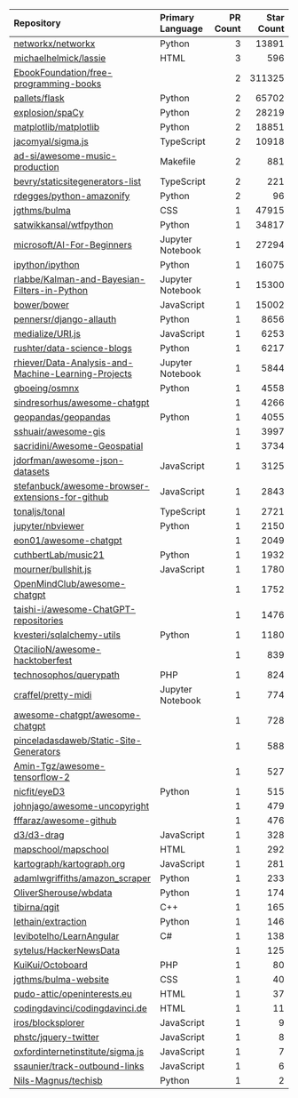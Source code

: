 | Repository | Primary Language | PR Count | Star Count |
| :-- | :-- | --: | --: |
| [networkx/networkx](https://github.com/networkx/networkx) | Python | 3 | 13891 |
| [michaelhelmick/lassie](https://github.com/michaelhelmick/lassie) | HTML | 3 | 596 |
| [EbookFoundation/free-programming-books](https://github.com/EbookFoundation/free-programming-books) |  | 2 | 311325 |
| [pallets/flask](https://github.com/pallets/flask) | Python | 2 | 65702 |
| [explosion/spaCy](https://github.com/explosion/spaCy) | Python | 2 | 28219 |
| [matplotlib/matplotlib](https://github.com/matplotlib/matplotlib) | Python | 2 | 18851 |
| [jacomyal/sigma.js](https://github.com/jacomyal/sigma.js) | TypeScript | 2 | 10918 |
| [ad-si/awesome-music-production](https://github.com/ad-si/awesome-music-production) | Makefile | 2 | 881 |
| [bevry/staticsitegenerators-list](https://github.com/bevry/staticsitegenerators-list) | TypeScript | 2 | 221 |
| [rdegges/python-amazonify](https://github.com/rdegges/python-amazonify) | Python | 2 | 96 |
| [jgthms/bulma](https://github.com/jgthms/bulma) | CSS | 1 | 47915 |
| [satwikkansal/wtfpython](https://github.com/satwikkansal/wtfpython) | Python | 1 | 34817 |
| [microsoft/AI-For-Beginners](https://github.com/microsoft/AI-For-Beginners) | Jupyter Notebook | 1 | 27294 |
| [ipython/ipython](https://github.com/ipython/ipython) | Python | 1 | 16075 |
| [rlabbe/Kalman-and-Bayesian-Filters-in-Python](https://github.com/rlabbe/Kalman-and-Bayesian-Filters-in-Python) | Jupyter Notebook | 1 | 15300 |
| [bower/bower](https://github.com/bower/bower) | JavaScript | 1 | 15002 |
| [pennersr/django-allauth](https://github.com/pennersr/django-allauth) | Python | 1 | 8656 |
| [medialize/URI.js](https://github.com/medialize/URI.js) | JavaScript | 1 | 6253 |
| [rushter/data-science-blogs](https://github.com/rushter/data-science-blogs) | Python | 1 | 6217 |
| [rhiever/Data-Analysis-and-Machine-Learning-Projects](https://github.com/rhiever/Data-Analysis-and-Machine-Learning-Projects) | Jupyter Notebook | 1 | 5844 |
| [gboeing/osmnx](https://github.com/gboeing/osmnx) | Python | 1 | 4558 |
| [sindresorhus/awesome-chatgpt](https://github.com/sindresorhus/awesome-chatgpt) |  | 1 | 4266 |
| [geopandas/geopandas](https://github.com/geopandas/geopandas) | Python | 1 | 4055 |
| [sshuair/awesome-gis](https://github.com/sshuair/awesome-gis) |  | 1 | 3997 |
| [sacridini/Awesome-Geospatial](https://github.com/sacridini/Awesome-Geospatial) |  | 1 | 3734 |
| [jdorfman/awesome-json-datasets](https://github.com/jdorfman/awesome-json-datasets) | JavaScript | 1 | 3125 |
| [stefanbuck/awesome-browser-extensions-for-github](https://github.com/stefanbuck/awesome-browser-extensions-for-github) | JavaScript | 1 | 2843 |
| [tonaljs/tonal](https://github.com/tonaljs/tonal) | TypeScript | 1 | 2721 |
| [jupyter/nbviewer](https://github.com/jupyter/nbviewer) | Python | 1 | 2150 |
| [eon01/awesome-chatgpt](https://github.com/eon01/awesome-chatgpt) |  | 1 | 2049 |
| [cuthbertLab/music21](https://github.com/cuthbertLab/music21) | Python | 1 | 1932 |
| [mourner/bullshit.js](https://github.com/mourner/bullshit.js) | JavaScript | 1 | 1780 |
| [OpenMindClub/awesome-chatgpt](https://github.com/OpenMindClub/awesome-chatgpt) |  | 1 | 1752 |
| [taishi-i/awesome-ChatGPT-repositories](https://github.com/taishi-i/awesome-ChatGPT-repositories) |  | 1 | 1476 |
| [kvesteri/sqlalchemy-utils](https://github.com/kvesteri/sqlalchemy-utils) | Python | 1 | 1180 |
| [OtacilioN/awesome-hacktoberfest](https://github.com/OtacilioN/awesome-hacktoberfest) |  | 1 | 839 |
| [technosophos/querypath](https://github.com/technosophos/querypath) | PHP | 1 | 824 |
| [craffel/pretty-midi](https://github.com/craffel/pretty-midi) | Jupyter Notebook | 1 | 774 |
| [awesome-chatgpt/awesome-chatgpt](https://github.com/awesome-chatgpt/awesome-chatgpt) |  | 1 | 728 |
| [pinceladasdaweb/Static-Site-Generators](https://github.com/pinceladasdaweb/Static-Site-Generators) |  | 1 | 588 |
| [Amin-Tgz/awesome-tensorflow-2](https://github.com/Amin-Tgz/awesome-tensorflow-2) |  | 1 | 527 |
| [nicfit/eyeD3](https://github.com/nicfit/eyeD3) | Python | 1 | 515 |
| [johnjago/awesome-uncopyright](https://github.com/johnjago/awesome-uncopyright) |  | 1 | 479 |
| [fffaraz/awesome-github](https://github.com/fffaraz/awesome-github) |  | 1 | 476 |
| [d3/d3-drag](https://github.com/d3/d3-drag) | JavaScript | 1 | 328 |
| [mapschool/mapschool](https://github.com/mapschool/mapschool) | HTML | 1 | 292 |
| [kartograph/kartograph.org](https://github.com/kartograph/kartograph.org) | JavaScript | 1 | 281 |
| [adamlwgriffiths/amazon_scraper](https://github.com/adamlwgriffiths/amazon_scraper) | Python | 1 | 233 |
| [OliverSherouse/wbdata](https://github.com/OliverSherouse/wbdata) | Python | 1 | 174 |
| [tibirna/qgit](https://github.com/tibirna/qgit) | C++ | 1 | 165 |
| [lethain/extraction](https://github.com/lethain/extraction) | Python | 1 | 146 |
| [levibotelho/LearnAngular](https://github.com/levibotelho/LearnAngular) | C# | 1 | 138 |
| [sytelus/HackerNewsData](https://github.com/sytelus/HackerNewsData) |  | 1 | 125 |
| [KuiKui/Octoboard](https://github.com/KuiKui/Octoboard) | PHP | 1 | 80 |
| [jgthms/bulma-website](https://github.com/jgthms/bulma-website) | CSS | 1 | 40 |
| [pudo-attic/openinterests.eu](https://github.com/pudo-attic/openinterests.eu) | HTML | 1 | 37 |
| [codingdavinci/codingdavinci.de](https://github.com/codingdavinci/codingdavinci.de) | HTML | 1 | 11 |
| [iros/blocksplorer](https://github.com/iros/blocksplorer) | JavaScript | 1 | 9 |
| [phstc/jquery-twitter](https://github.com/phstc/jquery-twitter) | JavaScript | 1 | 8 |
| [oxfordinternetinstitute/sigma.js](https://github.com/oxfordinternetinstitute/sigma.js) | JavaScript | 1 | 7 |
| [ssaunier/track-outbound-links](https://github.com/ssaunier/track-outbound-links) | JavaScript | 1 | 6 |
| [Nils-Magnus/techisb](https://github.com/Nils-Magnus/techisb) | Python | 1 | 2 |
